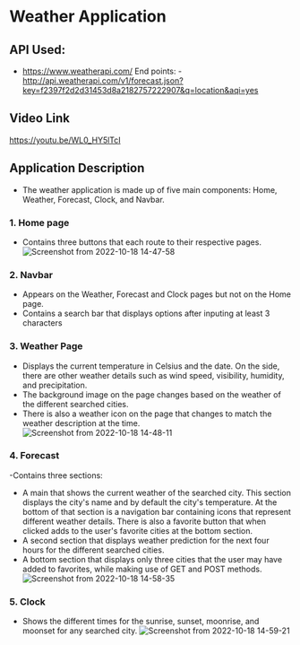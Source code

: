# Weather Application

## API Used:
- https://www.weatherapi.com/
End points:
-http://api.weatherapi.com/v1/forecast.json?key=f2397f2d2d31453d8a2182757222907&q=location&aqi=yes

## Video Link
https://youtu.be/WL0_HY5lTcI

## Application Description
- The weather application is made up of five main components: Home, Weather, Forecast, Clock, and Navbar.
### 1. Home page 
- Contains three buttons that each route to their respective pages.
![Screenshot from 2022-10-18 14-47-58](https://user-images.githubusercontent.com/73560150/196421965-c6cdc945-b1bc-46cc-a79b-b8426f9726aa.png)

### 2. Navbar 
- Appears on the Weather, Forecast and Clock pages but not on the Home page.
- Contains a search bar that displays options after inputing at least 3 characters
### 3. Weather Page
- Displays the current temperature in Celsius and the date. On the side, there are other weather details such as wind speed, visibility, humidity, and precipitation. 
- The background image on the page changes based on the weather of the different searched cities. 
- There is also a weather icon on the page that changes to match the weather description at the time.
![Screenshot from 2022-10-18 14-48-11](https://user-images.githubusercontent.com/73560150/196422249-8e25f36e-617a-493d-85a3-695585c1e0be.png)

### 4. Forecast 
-Contains three sections:
- A main that shows the current weather of the searched city. This section displays the city's name and by default the city's temperature. At the bottom of that section is a navigation bar containing icons that represent different weather details. There is also a favorite button that when clicked adds to the user's favorite cities at the bottom section.
- A second section that displays weather prediction for the next four hours for the different searched cities.
- A bottom section that displays only three cities that the user may have added to favorites, while making use of GET and POST methods.
![Screenshot from 2022-10-18 14-58-35](https://user-images.githubusercontent.com/73560150/196423397-13da1e6c-2e85-43d0-b1ec-d4af528724c0.png)

### 5. Clock
- Shows the different times for the sunrise, sunset, moonrise, and moonset for any searched city.
![Screenshot from 2022-10-18 14-59-21](https://user-images.githubusercontent.com/73560150/196423581-ef84ff4c-93dc-47a7-af45-2626e0fa9a35.png)

